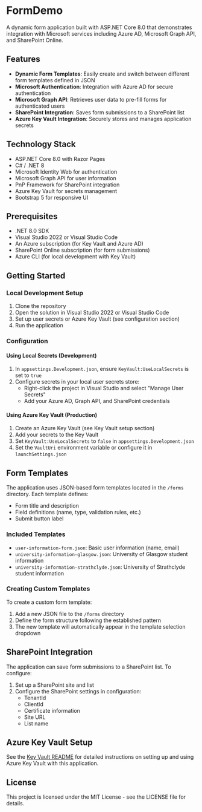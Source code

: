 # FormDemo

A dynamic form application built with ASP.NET Core 8.0 that demonstrates integration with Microsoft services including Azure AD, Microsoft Graph API, and SharePoint Online.

## Features

- **Dynamic Form Templates**: Easily create and switch between different form templates defined in JSON
- **Microsoft Authentication**: Integration with Azure AD for secure authentication
- **Microsoft Graph API**: Retrieves user data to pre-fill forms for authenticated users
- **SharePoint Integration**: Saves form submissions to a SharePoint list
- **Azure Key Vault Integration**: Securely stores and manages application secrets

## Technology Stack

- ASP.NET Core 8.0 with Razor Pages
- C# / .NET 8
- Microsoft Identity Web for authentication
- Microsoft Graph API for user information
- PnP Framework for SharePoint integration
- Azure Key Vault for secrets management
- Bootstrap 5 for responsive UI

## Prerequisites

- .NET 8.0 SDK
- Visual Studio 2022 or Visual Studio Code
- An Azure subscription (for Key Vault and Azure AD)
- SharePoint Online subscription (for form submissions)
- Azure CLI (for local development with Key Vault)

## Getting Started

### Local Development Setup

1. Clone the repository
2. Open the solution in Visual Studio 2022 or Visual Studio Code
3. Set up user secrets or Azure Key Vault (see configuration section)
4. Run the application

### Configuration

#### Using Local Secrets (Development)

1. In `appsettings.Development.json`, ensure `KeyVault:UseLocalSecrets` is set to `true`
2. Configure secrets in your local user secrets store:
   - Right-click the project in Visual Studio and select "Manage User Secrets"
   - Add your Azure AD, Graph API, and SharePoint credentials

#### Using Azure Key Vault (Production)

1. Create an Azure Key Vault (see Key Vault setup section)
2. Add your secrets to the Key Vault
3. Set `KeyVault:UseLocalSecrets` to `false` in `appsettings.Development.json`
4. Set the `VaultUri` environment variable or configure it in `launchSettings.json`

## Form Templates

The application uses JSON-based form templates located in the `/forms` directory. Each template defines:

- Form title and description
- Field definitions (name, type, validation rules, etc.)
- Submit button label

### Included Templates

- `user-information-form.json`: Basic user information (name, email)
- `university-information-glasgow.json`: University of Glasgow student information
- `university-information-strathclyde.json`: University of Strathclyde student information

### Creating Custom Templates

To create a custom form template:

1. Add a new JSON file to the `/forms` directory
2. Define the form structure following the established pattern
3. The new template will automatically appear in the template selection dropdown

## SharePoint Integration

The application can save form submissions to a SharePoint list. To configure:

1. Set up a SharePoint site and list
2. Configure the SharePoint settings in configuration:
   - TenantId
   - ClientId
   - Certificate information
   - Site URL
   - List name

## Azure Key Vault Setup

See the [Key Vault README](FormDemo/README.md) for detailed instructions on setting up and using Azure Key Vault with this application.

## License

This project is licensed under the MIT License - see the LICENSE file for details.